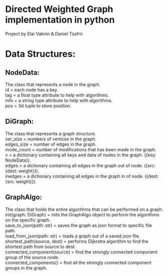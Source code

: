 # Directed Weighted Graph implementation in python
Project by Elai Vaknin & Daniel Tzafrir

# Data Structures:
## NodeData:
The class that represents a node in the graph.</br>
id = each node has a key.</br>
tag = a float type attribute to help with algorithms.</br>
info = a string type attribute to help with algorithms.</br>
pos = 3d tuple to store position.</br>

## DiGraph:
The class that represents a graph structure.</br>
ver_size = numbers of vertices in the graph.</br>
edges_size = number of edges in the graph.</br>
mode_count = number of modifications that has been made in the graph.</br>
v = a dictionary containing all keys and data of nodes in the graph. ({key: NodeData}).</br>
edges = a dictionary containing all edges in the graph out of node. ({src: {dest: weight}}).</br>
inedges = a dictionary containing all edges in the graph in of node. ({dest: {src: weight}}).</br>

## GraphAlgo:
The class that holds the entire algorithms that can be performed on a graph.</br>
init(graph: DiGraph) = inits the GraphAlgo object to perform the algorithms on the specific graph.</br>
save_to_json(path: str) = saves the graph as json format to specific file path.</br>
load_from_json(path: str) = loads a graph out of a saved json file.</br>
shortest_path(source, dest) = performs Dijkrstra algorithm to find the shortest path from source to dest.</br>
connected_component(source) = find the strongly connected component group of the source node.</br>
connected_components() = find all the strongly connected component groups in the graph.</br>

